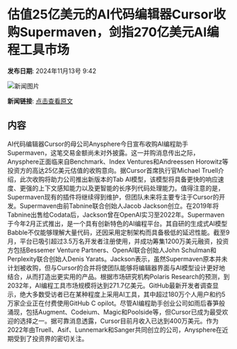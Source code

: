 # 估值25亿美元的AI代码编辑器Cursor收购Supermaven，剑指270亿美元AI编程工具市场

**发布日期**: 2024年11月13号 9:42

![新闻图片](https://pic.chinaz.com/picmap/thumb/201901011927018011_10.jpg)

**新闻链接**: [点击查看原文](https://www.aibase.com/zh/news/13185)

## 内容

AI代码编辑器Cursor的母公司Anysphere今日宣布收购AI编程助手Supermaven，这笔交易金额尚未对外披露。这一并购消息传出之际，Anysphere正面临来自Benchmark、Index Ventures和Andreessen Horowitz等投资方的高达25亿美元估值的收购意向。据Cursor首席执行官Michael Truell介绍，此次收购将助力公司推出新版本的Tab AI模型，该模型将具备更快的响应速度、更强的上下文感知能力以及更智能的长序列代码处理能力。值得注意的是，Supermaven现有的插件将继续得到维护，但团队未来将主要专注于Cursor的开发。Supermaven由前Tabnine联合创始人Jacob Jackson创立。在2019年将Tabnine出售给Codata后，Jackson曾在OpenAI实习至2022年。Supermaven于今年2月正式推出，是一个具有创新特色的AI编程平台。其自研的生成式AI模型Babble不仅能够理解大量代码，还因采用定制架构而具备极低的延迟性能。截至9月，平台已吸引超过3.5万名开发者注册使用，并成功筹集1200万美元融资，投资方包括Bessemer Venture Partners、OpenAI联合创始人John Schulman和Perplexity联合创始人Denis Yarats。Jackson表示，虽然Supermaven原本并未计划被收购，但与Cursor的合并将使团队能够将编辑器界面与AI模型设计更好地结合，从而打造出更实用的产品。根据市场研究机构Polaris Research的预测，到2032年，AI编程工具市场规模将达到271.7亿美元。GitHub最新开发者调查显示，绝大多数受访者已在某种程度上采用AI工具，其中超过180万个人用户和约5万家企业正在付费使用GitHub C opilot。尽管AI编程助手创业公司如雨后春笋般涌现，包括Augment、Codeium、Magic和Poolside等，但Cursor已成为最受欢迎的选择之一。据可靠消息透露，Cursor目前月收入已达到400万美元。作为2022年由Truell、Asif、Lunnemark和Sanger共同创立的公司，Anysphere在近期受到了投资界的密切关注。
